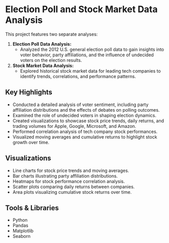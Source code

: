 # **Election Poll and Stock Market Data Analysis**
This project features two separate analyses:
1. **Election Poll Data Analysis:**
    - Analyzed the 2012 U.S. general election poll data to gain insights into voter behavior, party affiliations, and the influence of undecided voters on the election results.
2. **Stock Market Data Analysis:**
    - Explored historical stock market data for leading tech companies to identify trends, correlations, and performance patterns.

## **Key Highlights**
  - Conducted a detailed analysis of voter sentiment, including party affiliation distributions and the effects of debates on polling outcomes.
  - Examined the role of undecided voters in shaping election dynamics.
  - Created visualizations to showcase stock price trends, daily returns, and trading volumes for Apple, Google, Microsoft, and Amazon.
  - Performed correlation analysis of tech company stock performances.
  - Visualized moving averages and cumulative returns to highlight stock growth over time.

## **Visualizations**
  - Line charts for stock price trends and moving averages.
  - Bar charts illustrating party affiliation distributions.
  - Heatmaps for stock performance correlation analysis.
  - Scatter plots comparing daily returns between companies.
  - Area plots visualizing cumulative stock returns over time.

## **Tools & Libraries**
  - Python
  - Pandas
  - Matplotlib
  - Seaborn
